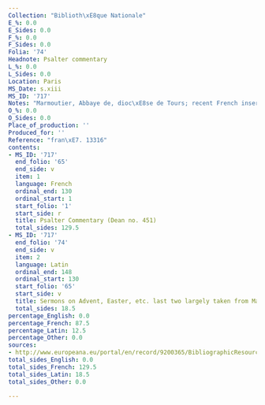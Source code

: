 ```yaml
---
Collection: "Biblioth\xE8que Nationale"
E_%: 0.0
E_Sides: 0.0
F_%: 0.0
F_Sides: 0.0
Folia: '74'
Headnote: Psalter commentary
L_%: 0.0
L_Sides: 0.0
Location: Paris
MS_Date: s.xiii
MS_ID: '717'
Notes: "Marmoutier, Abbaye de, dioc\xE8se de Tours; recent French insertions"
O_%: 0.0
O_Sides: 0.0
Place_of_production: ''
Produced_for: ''
Reference: "fran\xE7. 13316"
contents:
- MS_ID: '717'
  end_folio: '65'
  end_side: v
  item: 1
  language: French
  ordinal_end: 130
  ordinal_start: 1
  start_folio: '1'
  start_side: r
  title: Psalter Commentary (Dean no. 451)
  total_sides: 129.5
- MS_ID: '717'
  end_folio: '74'
  end_side: v
  item: 2
  language: Latin
  ordinal_end: 148
  ordinal_start: 130
  start_folio: '65'
  start_side: v
  title: Sermons on Advent, Easter, etc. last two largely taken from Maurice de Sully
  total_sides: 18.5
percentage_English: 0.0
percentage_French: 87.5
percentage_Latin: 12.5
percentage_Other: 0.0
sources:
- http://www.europeana.eu/portal/en/record/9200365/BibliographicResource_2000081595317.html
total_sides_English: 0.0
total_sides_French: 129.5
total_sides_Latin: 18.5
total_sides_Other: 0.0

---
```

